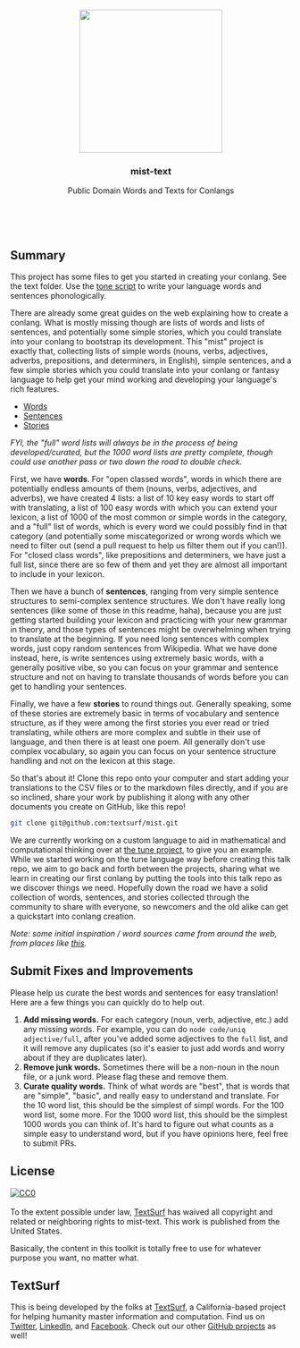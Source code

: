 <br/>
<br/>
<br/>
<br/>
<br/>
<br/>

<p align='center'>
  <img src='https://github.com/textsurf/mist-text/blob/make/view/view.svg?raw=true' height='256'>
</p>

<h3 align='center'>
  mist-text
</h3>
<p align='center'>
  Public Domain Words and Texts for Conlangs
</p>

<br/>
<br/>
<br/>

## Summary

This project has some files to get you started in creating your conlang. See the text folder. Use the [tone script](https://github.com/textsurf/tone) to write your language words and sentences phonologically.

There are already some great guides on the web explaining how to create a conlang. What is mostly missing though are lists of words and lists of sentences, and potentially some simple stories, which you could translate into your conlang to bootstrap its development. This "mist" project is exactly that, collecting lists of simple words (nouns, verbs, adjectives, adverbs, prepositions, and determiners, in English), simple sentences, and a few simple stories which you could translate into your conlang or fantasy language to help get your mind working and developing your language's rich features.

- [Words](https://github.com/textsurf/mist-text/tree/make/text/list/word)
- [Sentences](https://github.com/textsurf/mist-text/tree/make/text/list/sentence)
- [Stories](https://github.com/textsurf/mist-text/tree/make/text)

_FYI, the "full" word lists will always be in the process of being developed/curated, but the 1000 word lists are pretty complete, though could use another pass or two down the road to double check._

First, we have **words**. For "open classed words", words in which there are potentially endless amounts of them (nouns, verbs, adjectives, and adverbs), we have created 4 lists: a list of 10 key easy words to start off with translating, a list of 100 easy words with which you can extend your lexicon, a list of 1000 of the most common or simple words in the category, and a "full" list of words, which is every word we could possibly find in that category (and potentially some miscategorized or wrong words which we need to filter out (send a pull request to help us filter them out if you can!)). For "closed class words", like prepositions and determiners, we have just a full list, since there are so few of them and yet they are almost all important to include in your lexicon.

Then we have a bunch of **sentences**, ranging from very simple sentence structures to semi-complex sentence structures. We don't have really long sentences (like some of those in this readme, haha), because you are just getting started building your lexicon and practicing with your new grammar in theory, and those types of sentences might be overwhelming when trying to translate at the beginning. If you need long sentences with complex words, just copy random sentences from Wikipedia. What we have done instead, here, is write sentences using extremely basic words, with a generally positive vibe, so you can focus on your grammar and sentence structure and not on having to translate thousands of words before you can get to handling your sentences.

Finally, we have a few **stories** to round things out. Generally speaking, some of these stories are extremely basic in terms of vocabulary and sentence structure, as if they were among the first stories you ever read or tried translating, while others are more complex and subtle in their use of language, and then there is at least one poem. All generally don't use complex vocabulary, so again you can focus on your sentence structure handling and not on the lexicon at this stage.

So that's about it! Clone this repo onto your computer and start adding your translations to the CSV files or to the markdown files directly, and if you are so inclined, share your work by publishing it along with any other documents you create on GitHub, like this repo!

```bash
git clone git@github.com:textsurf/mist.git
```

We are currently working on a custom language to aid in mathematical and computational thinking over at [the tune project](https://github.com/textsurf/tune), to give you an example. While we started working on the tune language way before creating this talk repo, we aim to go back and forth between the projects, sharing what we learn in creating our first conlang by putting the tools into this talk repo as we discover things we need. Hopefully down the road we have a solid collection of words, sentences, and stories collected through the community to share with everyone, so newcomers and the old alike can get a quickstart into conlang creation.

_Note: some initial inspiration / word sources came from around the web, from places like [this](https://www.reddit.com/r/conlangs/comments/hy5f0z/625_words_to_get_your_conlang_going/)._

## Submit Fixes and Improvements

Please help us curate the best words and sentences for easy translation! Here are a few things you can quickly do to help out.

1. **Add missing words.** For each category (noun, verb, adjective, etc.) add any missing words. For example, you can do `node code/uniq adjective/full`, after you've added some adjectives to the `full` list, and it will remove any duplicates (so it's easier to just add words and worry about if they are duplicates later).
2. **Remove junk words.** Sometimes there will be a non-noun in the noun file, or a junk word. Please flag these and remove them.
3. **Curate quality words.** Think of what words are "best", that is words that are "simple", "basic", and really easy to understand and translate. For the 10 word list, this should be the simplest of simpl words. For the 100 word list, some more. For the 1000 word list, this should be the simplest 1000 words you can think of. It's hard to figure out what counts as a simple easy to understand word, but if you have opinions here, feel free to submit PRs.

## License

<p xmlns:dct="http://purl.org/dc/terms/" xmlns:vcard="http://www.w3.org/2001/vcard-rdf/3.0#">
  <a rel="license"
     href="http://creativecommons.org/publicdomain/zero/1.0/">
    <img src="http://i.creativecommons.org/p/zero/1.0/88x31.png" style="border-style: none;" alt="CC0" />
  </a>
  <br />
  <br />
  To the extent possible under law,
  <a rel="dct:publisher"
     href="https://github.com/textsurf">
    <span property="dct:title">TextSurf</span></a>
  has waived all copyright and related or neighboring rights to
  <span property="dct:title">mist-text</span>.
This work is published from the
<span property="vcard:Country" datatype="dct:ISO3166"
      content="US" about="https://github.com/textsurf">
  United States</span>.
</p>

Basically, the content in this toolkit is totally free to use for whatever purpose you want, no matter what.

## TextSurf

This is being developed by the folks at [TextSurf](https://text.surf), a
California-based project for helping humanity master information and
computation. Find us on [Twitter](https://twitter.com/_textsurf),
[LinkedIn](https://www.linkedin.com/company/textsurf), and
[Facebook](https://www.facebook.com/textsurf). Check out our other
[GitHub projects](https://github.com/textsurf) as well!
